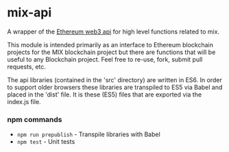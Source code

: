 # mix-api
A wrapper of the [Ethereum web3 api](https://github.com/ethereum/wiki/wiki/JavaScript-API) for high level functions related to mix.

This module is intended primarily as an interface to Ethereum blockchain projects
for the MIX blockchain project but there are functions that will be useful to any Blockchain project.
Feel free to re-use, fork, submit pull requests, etc.

The api libraries (contained in the 'src' directory) are written in ES6.
In order to support older browsers these libraries are transpiled to ES5 via Babel
and placed in the 'dist' file. It is these (ES5) files that are exported via the
index.js file.

### npm commands

- `npm run prepublish` - Transpile libraries with Babel
- `npm test` - Unit tests